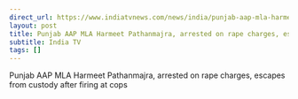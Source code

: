 ```yaml
---
direct_url: https://www.indiatvnews.com/news/india/punjab-aap-mla-harmeet-pathanmajra-arrested-on-rape-charges-escapes-from-custody-after-firing-at-cops-reactions-latest-uodates-2025-09-02-1006245
layout: post
title: Punjab AAP MLA Harmeet Pathanmajra, arrested on rape charges, escapes from custody after firing at cops
subtitle: India TV
tags: []
---
```


Punjab AAP MLA Harmeet Pathanmajra, arrested on rape charges, escapes from custody after firing at cops
